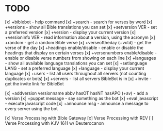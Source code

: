 # TODO

[x] +biblebot - help command
[x] +search - search for verses by word
[x] +versions - show all Bible translations you can set
[x] +setversion VER - set a preferred version
[x] +version - display your current version
[x] +versioninfo VER - read information about a version, using the acronym
[x] +random - get a random Bible verse
[x] +verseoftheday (+votd) - get the verse of the day
[x] +headings enable/disable - enable or disable the headings that display on certain verses
[x] +versenumbers enable/disable - enable or disable verse numbers from showing on each line
[x] +languages - show all available language translations you can set
[x] +setlanguage LANG - set a preferred language
[x] +language - display your current language
[x] +users - list all users throughout all servers (not counting duplicates or bots)
[x] +servers - list all servers BibleBot is in
[x] +invite - get the invite link for BibleBot

[x] +addversion versionname abbv hasOT hasNT hasAPO (+av) - add a version
[x] +puppet message - say something as the bot
[x] +eval javascript - execute javascript code
[x] +announce msg - announce a message to every server using the bot

[x] Verse Processing with Bible Gateway
[x] Verse Processing with REV
[ ] Verse Processing with KJV 1611 w/ Deuterocanon
